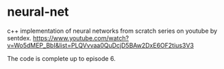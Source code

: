 # neural-net

c++ implementation of neural networks from scratch series on youtube by sentdex.
https://www.youtube.com/watch?v=Wo5dMEP_BbI&list=PLQVvvaa0QuDcjD5BAw2DxE6OF2tius3V3

The code is complete up to episode 6.
